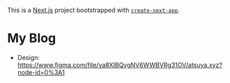 This is a [Next.js](https://nextjs.org/) project bootstrapped with [`create-next-app`](https://github.com/vercel/next.js/tree/canary/packages/create-next-app).

# My Blog

- Design: <https://www.figma.com/file/ya8XIBQvgNV6WWBVRg31OV/atsuya.xyz?node-id=0%3A1>
